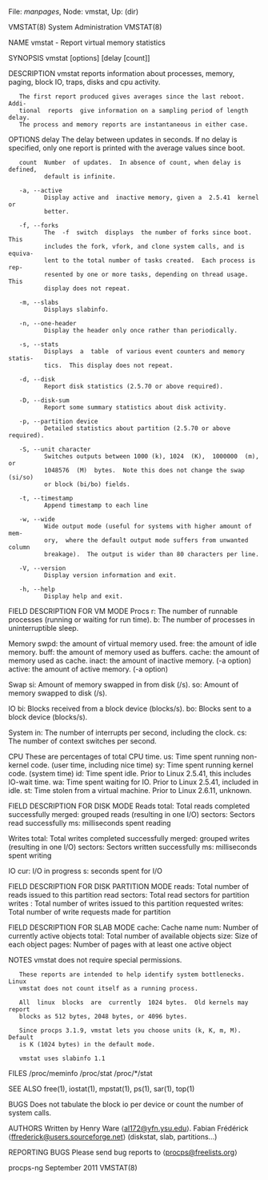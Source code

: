 File: *manpages*,  Node: vmstat,  Up: (dir)

VMSTAT(8)                    System Administration                   VMSTAT(8)



NAME
       vmstat - Report virtual memory statistics

SYNOPSIS
       vmstat [options] [delay [count]]

DESCRIPTION
       vmstat  reports  information about processes, memory, paging, block IO,
       traps, disks and cpu activity.

       The first report produced gives averages since the last reboot.   Addi-
       tional  reports  give information on a sampling period of length delay.
       The process and memory reports are instantaneous in either case.

OPTIONS
       delay  The delay between updates in seconds.  If no delay is specified,
              only one report is printed with the average values since boot.

       count  Number  of updates.  In absence of count, when delay is defined,
              default is infinite.

       -a, --active
              Display active and  inactive memory, given a  2.5.41  kernel  or
              better.

       -f, --forks
              The  -f  switch  displays  the number of forks since boot.  This
              includes the fork, vfork, and clone system calls, and is equiva-
              lent to the total number of tasks created.  Each process is rep-
              resented by one or more tasks, depending on thread usage.   This
              display does not repeat.

       -m, --slabs
              Displays slabinfo.

       -n, --one-header
              Display the header only once rather than periodically.

       -s, --stats
              Displays  a  table  of various event counters and memory statis-
              tics.  This display does not repeat.

       -d, --disk
              Report disk statistics (2.5.70 or above required).

       -D, --disk-sum
              Report some summary statistics about disk activity.

       -p, --partition device
              Detailed statistics about partition (2.5.70 or above required).

       -S, --unit character
              Switches outputs between 1000 (k), 1024  (K),  1000000  (m),  or
              1048576  (M)  bytes.  Note this does not change the swap (si/so)
              or block (bi/bo) fields.

       -t, --timestamp
              Append timestamp to each line

       -w, --wide
              Wide output mode (useful for systems with higher amount of  mem-
              ory,  where the default output mode suffers from unwanted column
              breakage).  The output is wider than 80 characters per line.

       -V, --version
              Display version information and exit.

       -h, --help
              Display help and exit.

FIELD DESCRIPTION FOR VM MODE
   Procs
       r: The number of runnable processes (running or waiting for run time).
       b: The number of processes in uninterruptible sleep.

   Memory
       swpd: the amount of virtual memory used.
       free: the amount of idle memory.
       buff: the amount of memory used as buffers.
       cache: the amount of memory used as cache.
       inact: the amount of inactive memory.  (-a option)
       active: the amount of active memory.  (-a option)

   Swap
       si: Amount of memory swapped in from disk (/s).
       so: Amount of memory swapped to disk (/s).

   IO
       bi: Blocks received from a block device (blocks/s).
       bo: Blocks sent to a block device (blocks/s).

   System
       in: The number of interrupts per second, including the clock.
       cs: The number of context switches per second.

   CPU
       These are percentages of total CPU time.
       us: Time spent running non-kernel code.  (user time, including nice time)
       sy: Time spent running kernel code.  (system time)
       id: Time spent idle.  Prior to Linux 2.5.41, this includes IO-wait time.
       wa: Time spent waiting for IO.  Prior to Linux 2.5.41, included in idle.
       st: Time stolen from a virtual machine.  Prior to Linux 2.6.11, unknown.

FIELD DESCRIPTION FOR DISK MODE
   Reads
       total: Total reads completed successfully
       merged: grouped reads (resulting in one I/O)
       sectors: Sectors read successfully
       ms: milliseconds spent reading

   Writes
       total: Total writes completed successfully
       merged: grouped writes (resulting in one I/O)
       sectors: Sectors written successfully
       ms: milliseconds spent writing

   IO
       cur: I/O in progress
       s: seconds spent for I/O

FIELD DESCRIPTION FOR DISK PARTITION MODE
       reads: Total number of reads issued to this partition
       read sectors: Total read sectors for partition
       writes : Total number of writes issued to this partition
       requested writes: Total number of write requests made for partition

FIELD DESCRIPTION FOR SLAB MODE
       cache: Cache name
       num: Number of currently active objects
       total: Total number of available objects
       size: Size of each object
       pages: Number of pages with at least one active object

NOTES
       vmstat does not require special permissions.

       These reports are intended to help identify system bottlenecks.   Linux
       vmstat does not count itself as a running process.

       All  linux  blocks  are  currently  1024 bytes.  Old kernels may report
       blocks as 512 bytes, 2048 bytes, or 4096 bytes.

       Since procps 3.1.9, vmstat lets you choose units (k, K, m, M).  Default
       is K (1024 bytes) in the default mode.

       vmstat uses slabinfo 1.1

FILES
       /proc/meminfo
       /proc/stat
       /proc/*/stat

SEE ALSO
       free(1), iostat(1), mpstat(1), ps(1), sar(1), top(1)

BUGS
       Does not tabulate the block io per device or count the number of system
       calls.

AUTHORS
       Written by Henry Ware ⟨al172@yfn.ysu.edu⟩.
       Fabian Frédérick  ⟨ffrederick@users.sourceforge.net⟩  (diskstat,  slab,
       partitions...)

REPORTING BUGS
       Please send bug reports to ⟨procps@freelists.org⟩



procps-ng                       September 2011                       VMSTAT(8)
